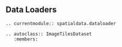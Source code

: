 ## Data Loaders

```{eval-rst}
.. currentmodule:: spatialdata.dataloader

.. autoclass:: ImageTilesDataset
   :members:
```
